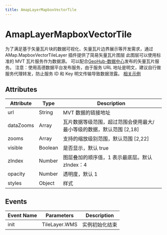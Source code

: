 ```yaml
---
title: AmapLayerMapboxVectorTile
---
```


# AmapLayerMapboxVectorTile
为了满足基于矢量瓦片块的数据可视化、矢量瓦片边界展示等开发需求，通过 AMap.MapboxVectorTileLayer 插件提供了简易矢量瓦片图层
此图层可以使用标准的 MVT 瓦片服务作为数据源。
可以配合[GeoHub-数据中心](https://geohub.amap.com/)发布的矢量瓦片服务。 注意：使用高德数据平台发布服务，由于服务 URL 地址是明文，建议自行做服务代理转发，防止服务 ID 和 Key 明文传输导致数据泄露。
[相关示例](https://lbs.amap.com/demo/jsapi-v2/example/thirdlayer/mvt-layer)

## Attributes

Attribute | Type | Description
---|---|---|
url | String | MVT 数据的链接地址
dataZooms | Array | 瓦片数据等级范围，超过范围会使用最大/最小等级的数据，默认范围 [2,18]
zooms | Array | 支持的缩放级别范围，默认范围 [2,22]
visible | Boolean | 是否显示，默认 true
zIndex | Number | 图层叠加的顺序值，1 表示最底层。默认 zIndex：4
opacity | Number | 透明度，默认 1
styles | Object | 样式

## Events

Event Name | Parameters | Description
---|---|---|
init | TileLayer.WMS | 实例初始化结束

